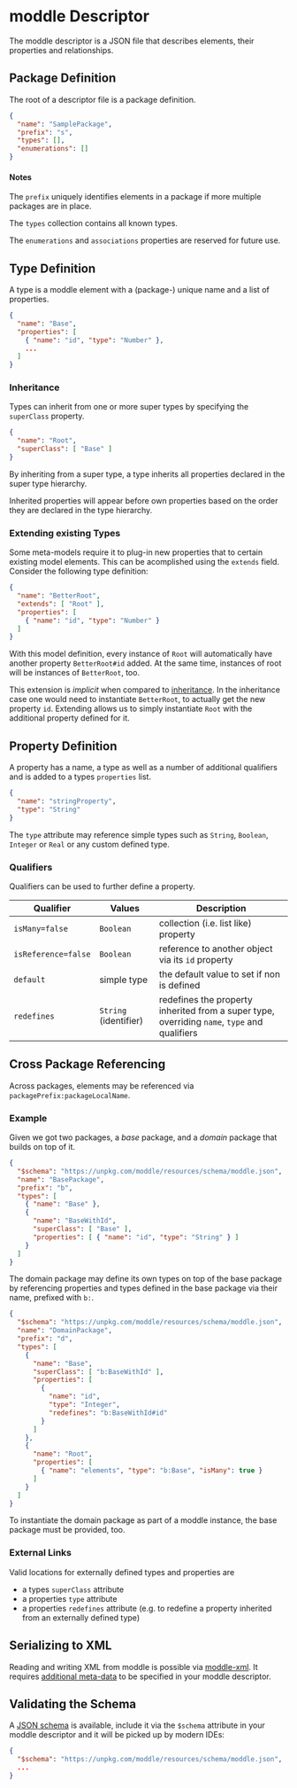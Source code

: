 # moddle Descriptor

The moddle descriptor is a JSON file that describes elements, their properties and relationships.


## Package Definition

The root of a descriptor file is a package definition.

```json
{
  "name": "SamplePackage",
  "prefix": "s",
  "types": [],
  "enumerations": []
}
```


#### Notes

The `prefix` uniquely identifies elements in a package if more multiple packages are in place.

The `types` collection contains all known types.

The `enumerations` and `associations` properties are reserved for future use.


## Type Definition

A type is a moddle element with a (package-) unique name and a list of properties.

```json
{
  "name": "Base",
  "properties": [
    { "name": "id", "type": "Number" },
    ...
  ]
}
```


### Inheritance

Types can inherit from one or more super types by specifying the `superClass` property.

```json
{
  "name": "Root",
  "superClass": [ "Base" ]
}
```

By inheriting from a super type, a type inherits all properties declared in the super type hierarchy.

Inherited properties will appear before own properties based on the order they are declared in the type hierarchy.


### Extending existing Types

Some meta-models require it to plug-in new properties that to certain existing model elements. This can be acomplished using the `extends` field. Consider the following type definition:

```json
{
  "name": "BetterRoot",
  "extends": [ "Root" ], 
  "properties": [
    { "name": "id", "type": "Number" }
  ]
}
```

With this model definition, every instance of `Root` will automatically have another property `BetterRoot#id` added. At the same time, instances of root will be instances of `BetterRoot`, too.

This extension is _implicit_ when compared to [inheritance](#inheritance). In the inheritance case one would need to instantiate `BetterRoot`, to actually get the new property `id`. Extending allows us to simply instantiate `Root` with the additional property defined for it.


## Property Definition

A property has a name, a type as well as a number of additional qualifiers and is added to a types `properties` list. 

```json
{
  "name": "stringProperty",
  "type": "String"
}
```

The `type` attribute may reference simple types such as `String`, `Boolean`, `Integer` or `Real` or any custom defined type.


### Qualifiers

Qualifiers can be used to further define a property.

| Qualifier | Values | Description |
| ------------- | ------------- | ----- |
| `isMany=false`        | `Boolean` | collection (i.e. list like) property |
| `isReference=false` | `Boolean` | reference to another object via its `id` property |
| `default` | simple type | the default value to set if non is defined |
| `redefines` | `String` (identifier) | redefines the property inherited from a super type, overriding `name`, `type` and qualifiers |


## Cross Package Referencing

Across packages, elements may be referenced via `packagePrefix:packageLocalName`.


### Example

Given we got two packages, a _base_ package, and a _domain_ package that builds on top of it.

```json
{
  "$schema": "https://unpkg.com/moddle/resources/schema/moddle.json",
  "name": "BasePackage",
  "prefix": "b",
  "types": [
    { "name": "Base" },
    {
      "name": "BaseWithId", 
      "superClass": [ "Base" ],
      "properties": [ { "name": "id", "type": "String" } ]
    }
  ]
}
```

The domain package may define its own types on top of the base package by referencing properties and types defined in the base package via their name, prefixed with `b:`.

```json
{
  "$schema": "https://unpkg.com/moddle/resources/schema/moddle.json",
  "name": "DomainPackage",
  "prefix": "d",
  "types": [
    {
      "name": "Base",
      "superClass": [ "b:BaseWithId" ],
      "properties": [
        {
          "name": "id",
          "type": "Integer",
          "redefines": "b:BaseWithId#id"
        }
      ]
    },
    {
      "name": "Root", 
      "properties": [
        { "name": "elements", "type": "b:Base", "isMany": true }
      ]
    }
  ]
}
```

To instantiate the domain package as part of a moddle instance, the base package must be provided, too.


### External Links

Valid locations for externally defined types and properties are

* a types `superClass` attribute
* a properties `type` attribute
* a properties `redefines` attribute (e.g. to redefine a property inherited from an externally defined type)


## Serializing to XML

Reading and writing XML from moddle is possible via [moddle-xml](https://github.com/bpmn-io/moddle-xml). It requires [additional meta-data](https://github.com/bpmn-io/moddle-xml/blob/master/docs/descriptor-xml.md) to be specified in your moddle descriptor.


## Validating the Schema

A [JSON schema](../resources/schema/moddle.json) is available, include it via the `$schema` attribute in your moddle descriptor and it will be picked up by modern IDEs:

```json
{
  "$schema": "https://unpkg.com/moddle/resources/schema/moddle.json",
  ...
}
```